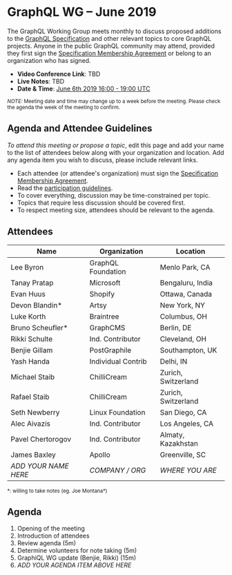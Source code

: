 # GraphQL WG – June 2019

The GraphQL Working Group meets monthly to discuss proposed additions to the
[GraphQL Specification](https://github.com/graphql/graphql-spec) and other
relevant topics to core GraphQL projects. Anyone in the public GraphQL
community may attend, provided they first sign the [Specification Membership Agreement](https://github.com/graphql/foundation) or belong to an organization who has signed.

- **Video Conference Link**: TBD
- **Live Notes**: TBD
- **Date & Time**: [June 6th 2019 16:00 - 19:00 UTC](https://www.timeanddate.com/worldclock/meetingdetails.html?year=2019&month=6&day=6&hour=16&min=0&sec=0&p1=224&p2=179&p3=136&p4=37&p5=239&p6=101&p7=152)

<small>*NOTE:* Meeting date and time may change up to a week before the meeting.
Please check the agenda the week of the meeting to confirm.</small>


## Agenda and Attendee Guidelines

*To attend this meeting or propose a topic*, edit this page and add your name
to the list of attendees below along with your organization and location. Add any agenda item you wish to discuss, please include relevant links.

- Each attendee (or attendee's organization) must sign the [Specification Membership Agreement](https://github.com/graphql/foundation).
- Read the [participation guidelines](../README.md#participation-guidelines).
- To cover everything, discussion may be time-constrained per topic.
- Topics that require less discussion should be covered first.
- To respect meeting size, attendees should be relevant to the agenda.


## Attendees

Name                 | Organization       | Location
-------------------- | ------------------ | ----------------------
Lee Byron            | GraphQL Foundation | Menlo Park, CA
Tanay Pratap         | Microsoft          | Bengaluru, India
Evan Huus            | Shopify            | Ottawa, Canada
Devon Blandin*       | Artsy              | New York, NY
Luke Korth           | Braintree          | Columbus, OH
Bruno Scheufler\*    | GraphCMS           | Berlin, DE
Rikki Schulte        | Ind. Contributor   | Cleveland, OH
Benjie Gillam        | PostGraphile       | Southampton, UK
Yash Handa           | Individual Contrib | Delhi, IN
Michael Staib        | ChilliCream        | Zurich, Switzerland
Rafael Staib         | ChilliCream        | Zurich, Switzerland
Seth Newberry        | Linux Foundation   | San Diego, CA
Alec Aivazis         | Ind. Contributor   | Los Angeles, CA
Pavel Chertorogov    | Ind. Contributor   | Almaty, Kazakhstan
James Baxley         | Apollo             | Greenville, SC
*ADD YOUR NAME HERE* | *COMPANY / ORG*    | *WHERE YOU ARE*

<small>\*: willing to take notes (eg. Joe Montana\*)</small>


## Agenda

1. Opening of the meeting
1. Introduction of attendees
1. Review agenda (5m)
1. Determine volunteers for note taking (5m)
1. GraphiQL WG update (Benjie, Rikki) (15m)
1. *ADD YOUR AGENDA ITEM ABOVE HERE*
